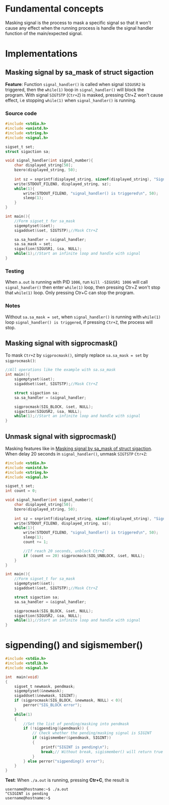 # Fundamental concepts

Masking signal is the process to mask a specific signal so that it won't cause any effect when the running process is handle the signal handler function of the main/expected signal.

# Implementations

## Masking signal by sa_mask of struct sigaction

**Feature**: Function ``signal_handler()`` is called when signal ``SIGUSR2`` is triggered, then the ``while(1)`` loop in ``signal_handler()`` will block the program. With signal ``SIGTSTP`` (``Ctr+Z``) is masked, pressing Ctr+Z won't cause effect, i.e stopping ``while(1)`` when ``signal_handler()`` is running.

### Source code

```c
#include <stdio.h>
#include <unistd.h>
#include <string.h>
#include <signal.h>   

sigset_t set;
struct sigaction sa;

void signal_handler(int signal_number){
	char displayed_string[50];
	bzero(displayed_string, 50);
	
	int sz = snprintf(displayed_string, sizeof(displayed_string), "Signal %d is caught\n", signal_number);
	write(STDOUT_FILENO, displayed_string, sz); 
    while(1){
        write(STDOUT_FILENO, "signal_handler() is triggered\n", 50);
        sleep(1);
    }
}

int main(){ 
    //Form sigset_t for sa_mask
    sigemptyset(&set);
    sigaddset(&set, SIGTSTP);//Mask Ctr+Z

    sa.sa_handler = &signal_handler;
    sa.sa_mask = set;
    sigaction(SIGUSR1, &sa, NULL);
	while(1);//Start an infinite loop and handle with signal
}
```
### Testing
When ``a.out`` is running with PID ``1006``, run ``kill -SIGUSR1 1006`` will call ``signal_handler()``  then enter ``while(1)`` loop, then pressing Ctr+Z won't stop that ``while(1)`` loop. Only pressing Ctr+C can stop the program.
### Notes

Without ``sa.sa_mask = set``, when ``signal_handler()`` is running with ``while(1)`` loop ``signal_handler() is triggered``, if pressing ``Ctr+Z``, the process will stop.
## Masking signal with sigprocmask()
To mask ``Ctr+Z`` by ``sigprocmask()``, simply replace ``sa.sa_mask = set`` by ``sigprocmask()``:

```c
//All operations like the example with sa.sa_mask
int main(){ 
    sigemptyset(&set);
    sigaddset(&set, SIGTSTP);//Mask Ctr+Z

    struct sigaction sa;
    sa.sa_handler = &signal_handler;

    sigprocmask(SIG_BLOCK, &set, NULL);
    sigaction(SIGUSR2, &sa, NULL);
	while(1);//Start an infinite loop and handle with signal
}
```

## Unmask signal with sigprocmask()

Masking features like in [Masking signal by sa_mask of struct sigaction](#masking-signal-by-sa_mask-of-struct-sigaction). When delay 20 seconds in ``signal_handler()``, unmask ``SIGTSTP`` ``Ctr+Z``:

```c
#include <stdio.h>
#include <unistd.h>
#include <string.h>
#include <signal.h>   

sigset_t set;
int count = 0;

void signal_handler(int signal_number){
	char displayed_string[50];
	bzero(displayed_string, 50);
	
	int sz = snprintf(displayed_string, sizeof(displayed_string), "Signal %d is caught\n", signal_number);
	write(STDOUT_FILENO, displayed_string, sz); 
    while(1){
        write(STDOUT_FILENO, "signal_handler() is triggered\n", 50);
        sleep(1);
        count += 1;

        //If reach 20 seconds, unblock Ctr+Z
        if (count == 20) sigprocmask(SIG_UNBLOCK, &set, NULL);
    }
}

int main(){ 
    //Form sigset_t for sa_mask
    sigemptyset(&set);
    sigaddset(&set, SIGTSTP);//Mask Ctr+Z

    struct sigaction sa;
    sa.sa_handler = &signal_handler;

    sigprocmask(SIG_BLOCK, &set, NULL);
    sigaction(SIGUSR2, &sa, NULL);
	while(1);//Start an infinite loop and handle with signal
}
```
# sigpending() and sigismember()
```c
#include <stdio.h>
#include <stdlib.h>
#include <signal.h>

int  main(void)
{
    sigset_t newmask, pendmask;
	sigemptyset(&newmask);
	sigaddset(&newmask, SIGINT);
	if (sigprocmask(SIG_BLOCK, &newmask, NULL) < 0){
        perror("SIG_BLOCK error");
    }
	while(1)
	{
        //Set the list of pending/masking into pendmask
		if (!sigpending(&pendmask)) {
            // Check whether the pending/masking signal is SIGINT
            if (sigismember(&pendmask, SIGINT))
            {
                printf("SIGINT is pending\n");
                break;// Without break, sigismember() will return true infinitely in this case
            }
        } else perror("sigpending() error");
	}
}
```
**Test**: When ``./a.out`` is running, pressing **Ctr+C**, the result is 
```
username@hostname:~$ ./a.out
^CSIGINT is pending
username@hostname:~$
```
